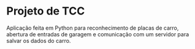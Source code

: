 <h1>Projeto de TCC</h1>
<p>Aplicação feita em Python para reconhecimento de placas de carro, abertura de entradas de garagem e comunicação com um servidor para salvar os dados do carro.</p>